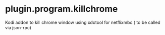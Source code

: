 # plugin.program.killchrome
Kodi addon to kill chrome window using xdotool for netflixmbc ( to be called via json-rpc)
